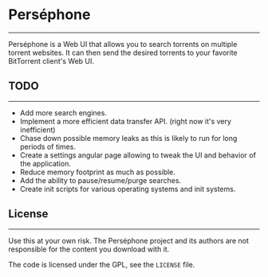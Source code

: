 # Perséphone
----

Perséphone is a Web UI that allows you to search torrents on multiple torrent websites. It can then send the desired torrents to your favorite BitTorrent client's Web UI.

## TODO
----
* Add more search engines.
* Implement a more efficient data transfer API. (right now it's very inefficient)
* Chase down possible memory leaks as this is likely to run for long periods of times.
* Create a settings angular page allowing to tweak the UI and behavior of the application.
* Reduce memory footprint as much as possible.
* Add the ability to pause/resume/purge searches.
* Create init scripts for various operating systems and init systems.

## License
----
Use this at your own risk. The Perséphone project and its authors are not responsible for the content you download with it.

The code is licensed under the GPL, see the `LICENSE` file.

